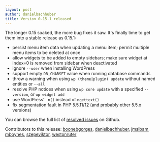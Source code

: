 ```yaml
---
layout: post
author: danielbachhuber
title: Version 0.15.1 released
---
```


The longer 0.15 soaked, the more bug fixes it saw. It's finally time to get them into a stable release as 0.15.1:

* persist menu item data when updating a menu item; permit multiple menu items to be deleted at once
* allow widgets to be added to empty sidebars; make sure widget at index=0 is removed from sidebar when deactivated
* ignore `--user` when installing WordPress
* support empty `DB_CHARSET` value when running database commands
* throw a warning when using `wp (theme|plugin) update` without named entities or `--all`
* resolve PHP notices when using `wp core update` with a specified `--version`, or `wp widget add`
* use WordPress' `_n()` instead of `ngettext()`
* fix segmentation fault in PHP 5.5.11/12 (and probably other 5.5.x versions)

You can browse the full list of [resolved issues](https://github.com/wp-cli/wp-cli/issues?milestone=24&page=1&state=closed) on Github.

Contributors to this release: [boonebgorges](https://github.com/boonebgorges), [danielbachhuber](https://github.com/danielbachhuber), [jmslbam](https://github.com/jmslbam), [mboynes](https://github.com/mboynes), [szepeviktor](https://github.com/szepeviktor), [westonruter](https://github.com/westonruter)
